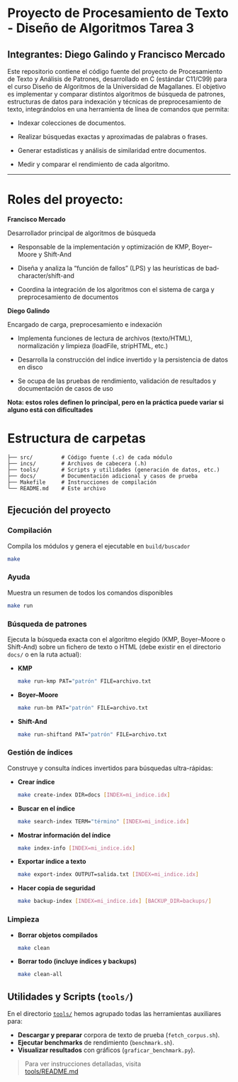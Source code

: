 # Proyecto de Procesamiento de Texto - Diseño de Algoritmos Tarea 3
Integrantes: Diego Galindo y Francisco Mercado
---
Este repositorio contiene el código fuente del proyecto de Procesamiento de Texto y Análisis de Patrones, desarrollado en C (estándar C11/C99) para el curso Diseño de Algoritmos de la Universidad de Magallanes. El objetivo es implementar y comparar distintos algoritmos de búsqueda de patrones, estructuras de datos para indexación y técnicas de preprocesamiento de texto, integrándolos en una herramienta de línea de comandos que permita:

- Indexar colecciones de documentos.

- Realizar búsquedas exactas y aproximadas de palabras o frases.

- Generar estadísticas y análisis de similaridad entre documentos.

- Medir y comparar el rendimiento de cada algoritmo.
---

# Roles del proyecto:

**Francisco Mercado**

Desarrollador principal de algoritmos de búsqueda

- Responsable de la implementación y optimización de KMP, Boyer–Moore y Shift-And

- Diseña y analiza la “función de fallos” (LPS) y las heurísticas de bad‐character/shift-and

- Coordina la integración de los algoritmos con el sistema de carga y preprocesamiento de documentos

**Diego Galindo**

Encargado de carga, preprocesamiento e indexación

- Implementa funciones de lectura de archivos (texto/HTML), normalización y limpieza (loadFile, stripHTML, etc.)

- Desarrolla la construcción del índice invertido y la persistencia de datos en disco

- Se ocupa de las pruebas de rendimiento, validación de resultados y documentación de casos de uso

**Nota: estos roles definen lo principal, pero en la práctica puede variar si alguno está con dificultades**

# Estructura de carpetas
```
├── src/         # Código fuente (.c) de cada módulo
├── incs/        # Archivos de cabecera (.h)
├── tools/       # Scripts y utilidades (generación de datos, etc.)
├── docs/        # Documentación adicional y casos de prueba
├── Makefile     # Instrucciones de compilación
└── README.md    # Este archivo
```

## Ejecución del proyecto

### Compilación

Compila los módulos y genera el ejecutable en `build/buscador`

```bash
make
```

### Ayuda

Muestra un resumen de todos los comandos disponibles

```bash
make run
```

### Búsqueda de patrones

Ejecuta la búsqueda exacta con el algoritmo elegido (KMP, Boyer–Moore o Shift-And) sobre un fichero de texto o HTML (debe existir en el directorio `docs/` o en la ruta actual):

* **KMP**

  ```bash
  make run-kmp PAT="patrón" FILE=archivo.txt
  ```
* **Boyer–Moore**

  ```bash
  make run-bm PAT="patrón" FILE=archivo.txt
  ```
* **Shift-And**

  ```bash
  make run-shiftand PAT="patrón" FILE=archivo.txt
  ```

### Gestión de índices

Construye y consulta índices invertidos para búsquedas ultra-rápidas:

* **Crear índice**

  ```bash
  make create-index DIR=docs [INDEX=mi_indice.idx]
  ```
* **Buscar en el índice**

  ```bash
  make search-index TERM="término" [INDEX=mi_indice.idx]
  ```
* **Mostrar información del índice**

  ```bash
  make index-info [INDEX=mi_indice.idx]
  ```
* **Exportar índice a texto**

  ```bash
  make export-index OUTPUT=salida.txt [INDEX=mi_indice.idx]
  ```
* **Hacer copia de seguridad**

  ```bash
  make backup-index [INDEX=mi_indice.idx] [BACKUP_DIR=backups/]
  ```

### Limpieza

* **Borrar objetos compilados**

  ```bash
  make clean
  ```
* **Borrar todo (incluye índices y backups)**

  ```bash
  make clean-all
  ```
## Utilidades y Scripts (`tools/`)

En el directorio [`tools/`](tools/) hemos agrupado todas las herramientas auxiliares para:

- **Descargar y preparar** corpora de texto de prueba (`fetch_corpus.sh`).
- **Ejecutar benchmarks** de rendimiento (`benchmark.sh`).
- **Visualizar resultados** con gráficos (`graficar_benchmark.py`).

> Para ver instrucciones detalladas, visita  
> [tools/README.md](tools/README.md)
